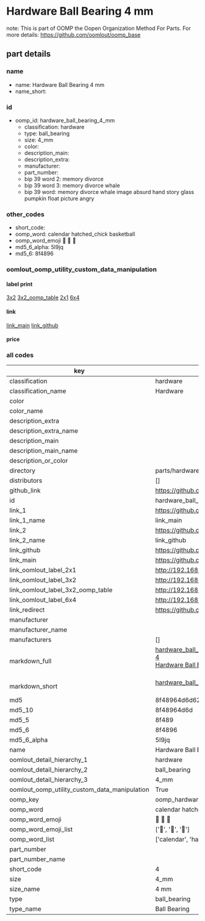 # Hardware Ball Bearing 4 mm  

note: This is part of OOMP the Oopen Organization Method For Parts. For more details: https://github.com/oomlout/oomp_base

##  part details
  







### name
* name: Hardware Ball Bearing 4 mm
* name_short: 
### id
* oomp_id: hardware_ball_bearing_4_mm
  * classification: hardware
  * type: ball_bearing
  * size: 4_mm
  * color: 
  * description_main: 
  * description_extra: 
  * manufacturer: 
  * part_number: 
  * bip 39 word 2: memory divorce
  * bip 39 word 3: memory divorce whale
  * bip 39 word: memory divorce whale image absurd hand story glass pumpkin float picture angry

### other_codes
* short_code: 
* oomp_word: calendar hatched_chick basketball
* oomp_word_emoji :calendar: :hatched_chick: :basketball:
* md5_6_alpha: 5l9jq
* md5_6: 8f4896






### oomlout_oomp_utility_custom_data_manipulation
#### label print
[3x2](http://192.168.1.245:1112/?label=oomp%205l9jq)
[3x2_oomp_table](http://192.168.1.108:1112/?label=oomp%205l9jq)
[2x1](http://192.168.1.242:1112/?label=oomp%205l9jq)
[6x4](http://192.168.1.55:1112/?label=oomp%205l9jq)    

#### link

[link_main](https://github.com/oomlout/oomlout_oomp_version_1_messy/tree/main/parts/hardware_ball_bearing_4_mm) [link_github](https://github.com/oomlout/oomlout_oomp_version_1_messy/tree/main/parts/hardware_ball_bearing_4_mm)                             

#### price







### all codes 
| key | value |  
| --- | --- |  
| classification | hardware |  
| classification_name | Hardware |  
| color |  |  
| color_name |  |  
| description_extra |  |  
| description_extra_name |  |  
| description_main |  |  
| description_main_name |  |  
| description_or_color |   |  
| directory | parts/hardware_ball_bearing_4_mm |  
| distributors | [] |  
| github_link | https://github.com/oomlout/oomlout_oomp_part_src/tree/main/parts/hardware_ball_bearing_4_mm |  
| id | hardware_ball_bearing_4_mm |  
| link_1 | https://github.com/oomlout/oomlout_oomp_version_1_messy/tree/main/parts/hardware_ball_bearing_4_mm |  
| link_1_name | link_main |  
| link_2 | https://github.com/oomlout/oomlout_oomp_version_1_messy/tree/main/parts/hardware_ball_bearing_4_mm |  
| link_2_name | link_github |  
| link_github | https://github.com/oomlout/oomlout_oomp_version_1_messy/tree/main/parts/hardware_ball_bearing_4_mm |  
| link_main | https://github.com/oomlout/oomlout_oomp_version_1_messy/tree/main/parts/hardware_ball_bearing_4_mm |  
| link_oomlout_label_2x1 | http://192.168.1.242:1112/?label=oomp%205l9jq |  
| link_oomlout_label_3x2 | http://192.168.1.245:1112/?label=oomp%205l9jq |  
| link_oomlout_label_3x2_oomp_table | http://192.168.1.108:1112/?label=oomp%205l9jq |  
| link_oomlout_label_6x4 | http://192.168.1.55:1112/?label=oomp%205l9jq |  
| link_redirect | https://github.com/oomlout/oomlout_oomp_version_1_messy/tree/main/parts/hardware_ball_bearing_4_mm |  
| manufacturer |  |  
| manufacturer_name |  |  
| manufacturers | [] |  
| markdown_full | [hardware_ball_bearing_4_mm](none)<br>[4](none)<br>[Hardware Ball Bearing 4 Mm](none)<br><br> |  
| markdown_short | [hardware_ball_bearing_4_mm](none)<br><br> |  
| md5 | 8f48964d6d62fad1a3008715f3500457 |  
| md5_10 | 8f48964d6d |  
| md5_5 | 8f489 |  
| md5_6 | 8f4896 |  
| md5_6_alpha | 5l9jq |  
| name | Hardware Ball Bearing 4 mm |  
| oomlout_detail_hierarchy_1 | hardware |  
| oomlout_detail_hierarchy_2 | ball_bearing |  
| oomlout_detail_hierarchy_3 | 4_mm |  
| oomlout_oomp_utility_custom_data_manipulation | True |  
| oomp_key | oomp_hardware_ball_bearing_4_mm |  
| oomp_word | calendar hatched_chick basketball |  
| oomp_word_emoji | :calendar: :hatched_chick: :basketball: |  
| oomp_word_emoji_list | [':calendar:', ':hatched_chick:', ':basketball:'] |  
| oomp_word_list | ['calendar', 'hatched_chick', 'basketball'] |  
| part_number |  |  
| part_number_name |  |  
| short_code | 4 |  
| size | 4_mm |  
| size_name | 4 mm |  
| type | ball_bearing |  
| type_name | Ball Bearing |  
